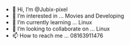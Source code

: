 - 👋 Hi, I’m @Jubix-pixel
- 👀 I’m interested in ... Movies and Developing
- 🌱 I’m currently learning ... Linux 
- 💞️ I’m looking to collaborate on ... Linux
- 📫 How to reach me ... 08163911476

<!---
Jubix-pixel/Jubix-pixel is a ✨ special ✨ repository because its `README.md` (this file) appears on your GitHub profile.
You can click the Preview link to take a look at your changes.
--->
